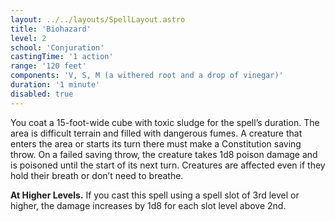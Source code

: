 ```yaml
---
layout: ../../layouts/SpellLayout.astro
title: 'Biohazard'
level: 2
school: 'Conjuration'
castingTime: '1 action'
range: '120 feet'
components: 'V, S, M (a withered root and a drop of vinegar)'
duration: '1 minute'
disabled: true
---
```


You coat a 15-foot-wide cube with toxic sludge for the spell’s duration. The area is difficult terrain and filled with dangerous fumes. A creature that enters the area or starts its turn there must make a Constitution saving throw. On a failed saving throw, the creature takes 1d8 poison damage and is poisoned until the start of its next turn. Creatures are affected even if they hold their breath or don’t need to breathe.

**At Higher Levels.** If you cast this spell using a spell slot of 3rd level or higher, the damage increases by 1d8 for each slot level above 2nd.